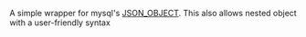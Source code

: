 A simple wrapper for mysql's [JSON_OBJECT](https://dev.mysql.com/doc/refman/8.0/en/json-creation-functions.html#function_json-object). This also allows nested object with a user-friendly syntax